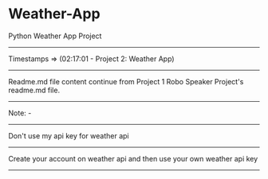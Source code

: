 # Weather-App
Python Weather App Project 
________________________________________________________________________________________
Timestamps => (02:17:01 - Project 2: Weather App)
________________________________________________________________________________________
Readme.md file content continue from Project 1 Robo Speaker Project's readme.md file.
________________________________________________________________________________________
Note: -
________________________________________________________________________________________
Don't use my api key for weather api 
________________________________________________________________________________________
Create your account on weather api and then use your own weather api key
________________________________________________________________________________________
